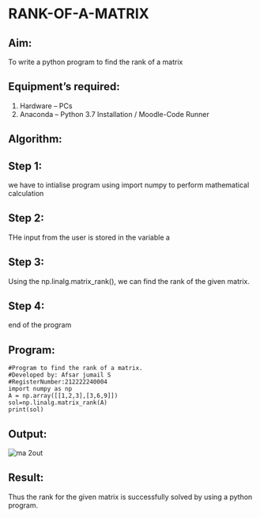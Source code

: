 # RANK-OF-A-MATRIX
## Aim:
To write a python program to find the rank of a matrix
## Equipment’s required:
1. 	Hardware – PCs
2. 	Anaconda – Python 3.7 Installation / Moodle-Code Runner
## Algorithm:
## Step 1:
we have to intialise program using import numpy to perform mathematical calculation

## Step 2:
THe input from the user is stored in the variable a

## Step 3:
Using the np.linalg.matrix_rank(), we can find the rank of the given matrix.

## Step 4:
end of the program
## Program:
```
#Program to find the rank of a matrix.
#Developed by: Afsar jumail S
#RegisterNumber:212222240004
import numpy as np
A = np.array([[1,2,3],[3,6,9]])
sol=np.linalg.matrix_rank(A)
print(sol)
```
## Output:
![ma 2out](https://user-images.githubusercontent.com/118343395/227518457-bfd9cb39-6b78-4e34-8f4f-69993a1ee962.png)

## Result:
Thus the rank for the given matrix is successfully solved by  using a python program.

